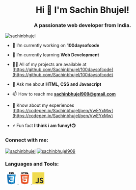 <h1 align="center">Hi 👋 I'm Sachin Bhujel!</h1>
<h3 align="center">A passionate web developer from India.</h3>

<p align="left"> <img src="https://komarev.com/ghpvc/?username=sachinbhujel&label=Profile%20views&color=0e75b6&style=flat" alt="sachinbhujel" /> </p>


- 🔭 I’m currently working on **100daysofcode**

- 🌱 I’m currently learning **Web Development**

- 👨‍💻 All of my projects are available at [https://github.com/Sachinbhujel/100daysofcode](https://github.com/Sachinbhujel/100daysofcode)

- 💬 Ask me about **HTML, CSS and Javascript**

- 📫 How to reach me **sachinbhujel909@gmail.com**

- 📄 Know about my experiences [https://codepen.io/Sachinbhujel/pen/VwEYxMw](https://codepen.io/Sachinbhujel/pen/VwEYxMw)

- ⚡ Fun fact **I think i am funny!🙃**

<h3 align="left">Connect with me:</h3>
<p align="left">
<a href="https://codepen.io/sachinbhujel" target="blank"><img align="center" src="https://raw.githubusercontent.com/rahuldkjain/github-profile-readme-generator/master/src/images/icons/Social/codepen.svg" alt="sachinbhujel" height="30" width="40" /></a>
<a href="https://twitter.com/sachinbhujel909" target="blank"><img align="center" src="https://raw.githubusercontent.com/rahuldkjain/github-profile-readme-generator/master/src/images/icons/Social/twitter.svg" alt="sachinbhujel909" height="30" width="40" /></a>
</p>

<h3 align="left">Languages and Tools:</h3>
<p align="left"> <a href="https://www.w3schools.com/css/" target="_blank" rel="noreferrer"> <img src="https://raw.githubusercontent.com/devicons/devicon/master/icons/css3/css3-original-wordmark.svg" alt="css3" width="40" height="40"/> </a> <a href="https://www.w3.org/html/" target="_blank" rel="noreferrer"> <img src="https://raw.githubusercontent.com/devicons/devicon/master/icons/html5/html5-original-wordmark.svg" alt="html5" width="40" height="40"/> </a> <a href="https://developer.mozilla.org/en-US/docs/Web/JavaScript" target="_blank" rel="noreferrer"> <img src="https://raw.githubusercontent.com/devicons/devicon/master/icons/javascript/javascript-original.svg" alt="javascript" width="40" height="40"/> </a> </p>
